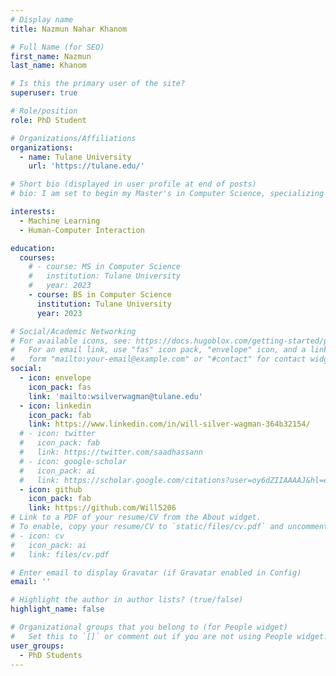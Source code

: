 ```yaml
---
# Display name
title: Nazmun Nahar Khanom

# Full Name (for SEO)
first_name: Nazmun
last_name: Khanom

# Is this the primary user of the site?
superuser: true

# Role/position
role: PhD Student

# Organizations/Affiliations
organizations:
  - name: Tulane University
    url: 'https://tulane.edu/'

# Short bio (displayed in user profile at end of posts)
# bio: I am set to begin my Master's in Computer Science, specializing in Machine Learning, at Tulane University in January 2024.

interests:
  - Machine Learning
  - Human-Computer Interaction

education:
  courses:
    # - course: MS in Computer Science
    #   institution: Tulane University
    #   year: 2023
    - course: BS in Computer Science
      institution: Tulane University
      year: 2023

# Social/Academic Networking
# For available icons, see: https://docs.hugoblox.com/getting-started/page-builder/#icons
#   For an email link, use "fas" icon pack, "envelope" icon, and a link in the
#   form "mailto:your-email@example.com" or "#contact" for contact widget.
social:
  - icon: envelope
    icon_pack: fas
    link: 'mailto:wsilverwagman@tulane.edu'
  - icon: linkedin
    icon_pack: fab
    link: https://www.linkedin.com/in/will-silver-wagman-364b32154/
  # - icon: twitter
  #   icon_pack: fab
  #   link: https://twitter.com/saadhassann
  # - icon: google-scholar
  #   icon_pack: ai
  #   link: https://scholar.google.com/citations?user=oy6dZIIAAAAJ&hl=en
  - icon: github
    icon_pack: fab
    link: https://github.com/Will5206
# Link to a PDF of your resume/CV from the About widget.
# To enable, copy your resume/CV to `static/files/cv.pdf` and uncomment the lines below.
# - icon: cv
#   icon_pack: ai
#   link: files/cv.pdf

# Enter email to display Gravatar (if Gravatar enabled in Config)
email: ''

# Highlight the author in author lists? (true/false)
highlight_name: false

# Organizational groups that you belong to (for People widget)
#   Set this to `[]` or comment out if you are not using People widget.
user_groups:
  - PhD Students
---
```

